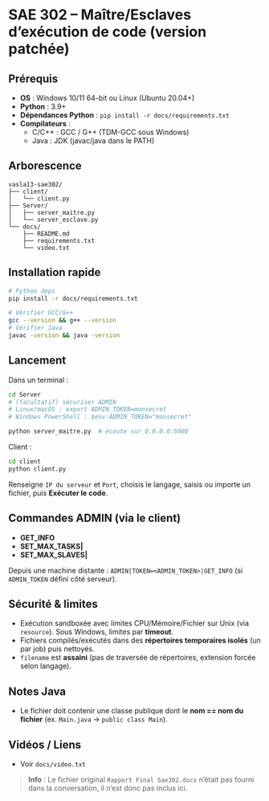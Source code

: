 # SAE 302 – Maître/Esclaves d’exécution de code (version patchée)

## Prérequis
- **OS** : Windows 10/11 64-bit ou Linux (Ubuntu 20.04+)
- **Python** : 3.9+
- **Dépendances Python** : `pip install -r docs/requirements.txt`
- **Compilateurs** :
  - C/C++ : GCC / G++ (TDM-GCC sous Windows)
  - Java : JDK (javac/java dans le PATH)

## Arborescence
```
vasla13-sae302/
├── client/
│   └── client.py
├── Server/
│   ├── server_maitre.py
│   └── server_esclave.py
└── docs/
    ├── README.md
    ├── requirements.txt
    └── video.txt
```

## Installation rapide
```bash
# Python deps
pip install -r docs/requirements.txt

# Vérifier GCC/G++
gcc --version && g++ --version
# Vérifier Java
javac -version && java -version
```

## Lancement
Dans un terminal :
```bash
cd Server
# (facultatif) sécuriser ADMIN
# Linux/macOS : export ADMIN_TOKEN=monsecret
# Windows PowerShell : $env:ADMIN_TOKEN="monsecret"

python server_maitre.py  # écoute sur 0.0.0.0:5000
```

Client :
```bash
cd client
python client.py
```
Renseigne `IP du serveur` et `Port`, choisis le langage, saisis ou importe un fichier, puis **Exécuter le code**.

## Commandes ADMIN (via le client)
- **GET_INFO**
- **SET_MAX_TASKS|<int>**
- **SET_MAX_SLAVES|<int>**

Depuis une machine distante : `ADMIN|TOKEN=<ADMIN_TOKEN>|GET_INFO` (si `ADMIN_TOKEN` défini côté serveur).

## Sécurité & limites
- Exécution sandboxée avec limites CPU/Mémoire/Fichier sur Unix (via `resource`). Sous Windows, limites par **timeout**.
- Fichiers compilés/exécutés dans des **répertoires temporaires isolés** (un par job) puis nettoyés.
- `filename` est **assaini** (pas de traversée de répertoires, extension forcée selon langage).

## Notes Java
- Le fichier doit contenir une classe publique dont le **nom == nom du fichier** (ex. `Main.java` → `public class Main`).

## Vidéos / Liens
- Voir `docs/video.txt`

> **Info** : Le fichier original `Rapport Final Sae302.docx` n’était pas fourni dans la conversation, il n’est donc pas inclus ici.
